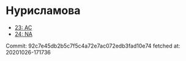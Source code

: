 # Нурисламова
- [23: AC](23.md)
- [24: NA](24.md)

Commit: 92c7e45db2b5c7f5c4a72e7ac072edb3fad10e74
 fetched at: 20201026-171736
